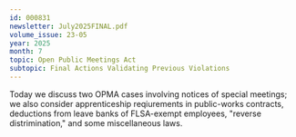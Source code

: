 ```yaml
---
id: 000831
newsletter: July2025FINAL.pdf
volume_issue: 23-05
year: 2025
month: 7
topic: Open Public Meetings Act
subtopic: Final Actions Validating Previous Violations
---
```


Today we discuss two OPMA cases involving notices of special meetings; we also consider apprenticeship reqiurements in public-works contracts, deductions from leave banks of FLSA-exempt employees, "reverse distrimination," and some miscellaneous laws.